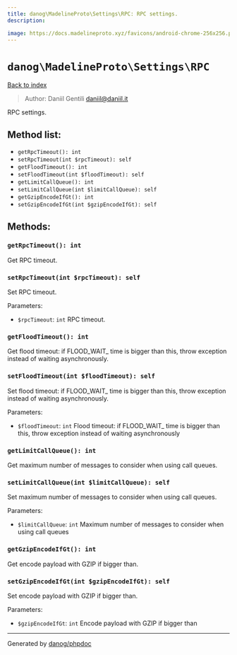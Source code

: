 ```yaml
---
title: danog\MadelineProto\Settings\RPC: RPC settings.
description: 

image: https://docs.madelineproto.xyz/favicons/android-chrome-256x256.png
---
```

# `danog\MadelineProto\Settings\RPC`
[Back to index](../../../index.md)

> Author: Daniil Gentili <daniil@daniil.it>  
  

RPC settings.  




## Method list:
* `getRpcTimeout(): int`
* `setRpcTimeout(int $rpcTimeout): self`
* `getFloodTimeout(): int`
* `setFloodTimeout(int $floodTimeout): self`
* `getLimitCallQueue(): int`
* `setLimitCallQueue(int $limitCallQueue): self`
* `getGzipEncodeIfGt(): int`
* `setGzipEncodeIfGt(int $gzipEncodeIfGt): self`

## Methods:
### `getRpcTimeout(): int`

Get RPC timeout.



### `setRpcTimeout(int $rpcTimeout): self`

Set RPC timeout.


Parameters:
* `$rpcTimeout`: `int` RPC timeout.  



### `getFloodTimeout(): int`

Get flood timeout: if FLOOD_WAIT_ time is bigger than this, throw exception instead of waiting asynchronously.



### `setFloodTimeout(int $floodTimeout): self`

Set flood timeout: if FLOOD_WAIT_ time is bigger than this, throw exception instead of waiting asynchronously.


Parameters:
* `$floodTimeout`: `int` Flood timeout: if FLOOD_WAIT_ time is bigger than this, throw exception instead of waiting asynchronously  



### `getLimitCallQueue(): int`

Get maximum number of messages to consider when using call queues.



### `setLimitCallQueue(int $limitCallQueue): self`

Set maximum number of messages to consider when using call queues.


Parameters:
* `$limitCallQueue`: `int` Maximum number of messages to consider when using call queues  



### `getGzipEncodeIfGt(): int`

Get encode payload with GZIP if bigger than.



### `setGzipEncodeIfGt(int $gzipEncodeIfGt): self`

Set encode payload with GZIP if bigger than.


Parameters:
* `$gzipEncodeIfGt`: `int` Encode payload with GZIP if bigger than  



---
Generated by [danog/phpdoc](https://phpdoc.daniil.it)

